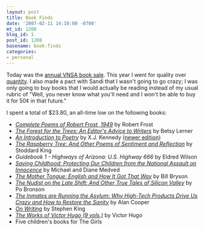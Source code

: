 ```yaml
---
layout: post
title: Book Finds
date: '2007-02-11 14:10:00 -0700'
mt_id: 1208
blog_id: 1
post_id: 1208
basename: book-finds
categories:
- personal
---
```

<p>
Today was the <a href="http://www.vnsabooksale.org/">annual VNSA book sale</a>. This year I went for quality over <a href="http://bbrown.info/2003/02/09/book-dealing-2.aspx">quantity</a>. I also made a pact with Sandi that I wasn't going to go crazy; I was only going to buy books that I would actually be reading instead of my usual rubric of "Well, you never know what you'll need and I won't be able to buy it for 50&#xA2; in that future."
</p>
<p>
I spent a total of $23.80, an all-time low on the following books:
</p>
<ul>
<li><a href="http://www.amazon.com/exec/obidos/ASIN/0030271258/bbrown-20/ref=nosim/"><cite>Complete Poems of Robert Frost, 1949</cite></a> by Robert Frost</li>
<li><a href="http://www.amazon.com/exec/obidos/ASIN/1573228575/bbrown-20/ref=nosim/"><cite>The Forest for the Trees: An Editor's Advice to Writers</cite></a> by Betsy Lerner</li>
<li><a href="http://www.amazon.com/exec/obidos/ASIN/B000HAX42E/bbrown-20/ref-nosim/"><cite>An Introduction to Poetry</cite></a> by X.J. Kennedy (<a href="http://www.amazon.com/exec/obidos/ASIN/0321470346/bbrown-20/ref=nosim/">newer edition</a>)</li>
<li><a href="http://www.amazon.com/exec/obidos/ASIN/B000IG84BS/bbrown-20/ref=nosim/"><cite>The Raspberry Tree: And Other Poems of Sentiment and Reflection</cite></a> by Stoddard King</li>
<li><cite>Guidebook 1 - Highways of Arizona: U.S. Highway 666</cite> by Eldred Wilson</li>
<li><a href="http://www.amazon.com/exec/obidos/ASIN/0060932244/bbrown-20/ref=nosim/"><cite>Saving Childhood: Protecting Our Children from the National Assault on Innocence</cite></a> by Michael and Diane Medved</li>
<li><a href="http://www.amazon.com/exec/obidos/ASIN/0380715430/bbrown-20/ref=nosim/"><cite>The Mother Tongue: English and How It Got That Way</cite></a> by Bill Bryson</li>
<li><a href="http://www.amazon.com/exec/obidos/ASIN/0767906039/bbrown-20/ref=nosim/"><cite>The Nudist on the Late Shift: And Other True Tales of Silicon Valley</cite></a> by Po Bronson</li>
<li><a href="http://www.amazon.com/exec/obidos/ASIN/0672326140/bbrown-20/ref=nosim/"><cite>The Inmates are Running the Asylum: Why High-Tech Products Drive Us Crazy and How to Restore the Sanity</cite></a> by Alan Cooper</li>
<li><a href="http://www.amazon.com/exec/obidos/ASIN/0743455967/bbrown-20/ref=nosim/"><cite>On Writing</cite></a> by Stephen King</li>
<li><a href="http://www.amazon.com/exec/obidos/ASIN/B000FA1CUW/bbrown-20/ref=nosim/" title="Missing a volume."><cite>The Works of Victor Hugo (9 vols.)</cite></a> by Victor Hugo</li>
<li>Five children's books for The Girls</li>
</ul>
